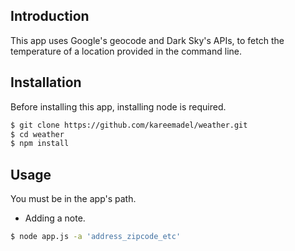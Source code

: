 
Introduction
------------

This app uses Google's geocode and Dark Sky's APIs, to fetch the temperature of a location provided in the command line.

Installation
------------

Before installing this app, installing node is required.
```bash
$ git clone https://github.com/kareemadel/weather.git
$ cd weather
$ npm install
```
Usage
------
You must be in the app's path.
* Adding a note.
```bash
$ node app.js -a 'address_zipcode_etc'
```
